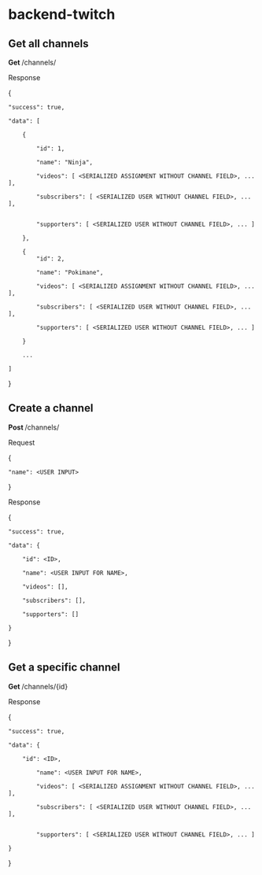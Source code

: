 # backend-twitch

## Get all channels

<strong> Get </strong> /channels/

Response

{

    "success": true,

    "data": [

        {

            "id": 1,

            "name": "Ninja",

            "videos": [ <SERIALIZED ASSIGNMENT WITHOUT CHANNEL FIELD>, ... ],

            "subscribers": [ <SERIALIZED USER WITHOUT CHANNEL FIELD>, ... ],


            "supporters": [ <SERIALIZED USER WITHOUT CHANNEL FIELD>, ... ]

        },

        {
            "id": 2,

            "name": "Pokimane",

            "videos": [ <SERIALIZED ASSIGNMENT WITHOUT CHANNEL FIELD>, ... ],

            "subscribers": [ <SERIALIZED USER WITHOUT CHANNEL FIELD>, ... ],

            "supporters": [ <SERIALIZED USER WITHOUT CHANNEL FIELD>, ... ]

        }

        ...

    ]

}


## Create a channel

<strong> Post </strong> /channels/

Request

{

	"name": <USER INPUT>

}

Response

{

    "success": true,

    "data": {

        "id": <ID>,

        "name": <USER INPUT FOR NAME>,

        "videos": [],

        "subscribers": [],

        "supporters": []

    }

}

## Get a specific channel

<strong> Get </strong> /channels/{id}

Response

{

    "success": true,

    "data": { 
           
        "id": <ID>,

            "name": <USER INPUT FOR NAME>,

            "videos": [ <SERIALIZED ASSIGNMENT WITHOUT CHANNEL FIELD>, ... ],

            "subscribers": [ <SERIALIZED USER WITHOUT CHANNEL FIELD>, ... ],


            "supporters": [ <SERIALIZED USER WITHOUT CHANNEL FIELD>, ... ]

    }
}

